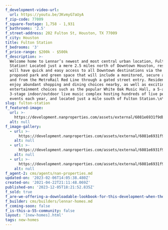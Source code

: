 ```yaml
---
f_development-video-url:
  url: https://youtu.be/3KvmyG7aUyA
f_zip-code: 77009
f_square-footage: 1,758 - 1,931
f_bathrooms: '2.5'
f_street-address: 202 Fulton St, Houston, TX 77009
f_city: Houston
title: Fulton Station
f_bedrooms: '3'
f_price-range: $200k - $500k
f_description: >-
  Welcome home to Lennar’s newest and most central urban location, Fulton
  Station! Located just a mere 2.5 miles north of Downtown Houston, residents
  will have quick and easy access to all Downtown destinations via the on-site
  proposed park and green space that will include a monitored, secure access to
  and from the MetroRail Red Line through a gated street entry. Residents will
  enjoy abundant shopping and dining choices nearby, as well as exciting
  entertainment choices such as the popular White Oak Music Hall, a 5-acre,
  3-stage indoor/outdoor live music complex hosting hundreds of live performance
  events each year, and located just a mile south of Fulton Station.\n\n
slug: fulton-station
f_featured-image:
  url: >-
    https://development.nanproperties.com/assets/external/6081e6931f9db96df37f71b3_6077c89e4baced54c8739a54_fulton1.jpeg
  alt: null
f_image-gallery:
  - url: >-
      https://development.nanproperties.com/assets/external/6081e6931f9db91b057f71b2_6077c89e4bacedd31e739a52_605b9d7fc48d4content_fulton4.jpeg
    alt: null
  - url: >-
      https://development.nanproperties.com/assets/external/6081e6931f9db925dc7f71b4_6077c89e4baced0a48739a51_605b9d7dc050ccontent_fulton3.jpeg
    alt: null
  - url: >-
      https://development.nanproperties.com/assets/external/6081e6931f9db9ae877f71ba_6077c89e4baced10cb739a53_605b9d7bc9363content_fulton2.jpeg
    alt: null
f_agent-2: cms/agents/nan-properties.md
updated-on: '2023-02-06T14:05:38.480Z'
created-on: '2021-04-22T21:11:48.069Z'
published-on: '2023-12-05T18:21:52.835Z'
f_sold: true
f_are-we-offering-a-downloadable-lookbook-for-this-development-when-they-submit-their-contact-info: false
f_builder: cms/builders/lennar-homes.md
f_coming-soon: false
f_is-this-a-55-community: false
layout: '[new-homes].html'
tags: new-homes
---
```



